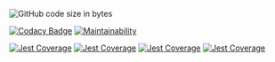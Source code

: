 ![GitHub code size in bytes](https://img.shields.io/github/languages/code-size/aStableNaka/SEFramework)

[![Codacy Badge](https://api.codacy.com/project/badge/Grade/7f99954124c04a47b58bc15f5af4fa36)](https://www.codacy.com/manual/aStableNaka/SEFramework?utm_source=github.com&amp;utm_medium=referral&amp;utm_content=aStableNaka/SEFramework&amp;utm_campaign=Badge_Grade)
[![Maintainability](https://api.codeclimate.com/v1/badges/c79a6ec84a3d5cfa6637/maintainability)](https://codeclimate.com/github/aStableNaka/SEFramework/maintainability)

[![Jest Coverage](https://github.com/aStableNaka/SEFramework/blob/master/coverage/badge-branches.svg)](https://github.com/aStableNaka/SEFramework/blob/master/coverage/badge-branches.svg)
[![Jest Coverage](https://github.com/aStableNaka/SEFramework/blob/master/coverage/badge-functions.svg)](https://github.com/aStableNaka/SEFramework/blob/master/coverage/badge-functions.svg)
[![Jest Coverage](https://github.com/aStableNaka/SEFramework/blob/master/coverage/badge-lines.svg)](https://github.com/aStableNaka/SEFramework/blob/master/coverage/badge-lines.svg)
[![Jest Coverage](https://github.com/aStableNaka/SEFramework/blob/master/coverage/badge-statements.svg)](https://github.com/aStableNaka/SEFramework/blob/master/coverage/badge-statements.svg)